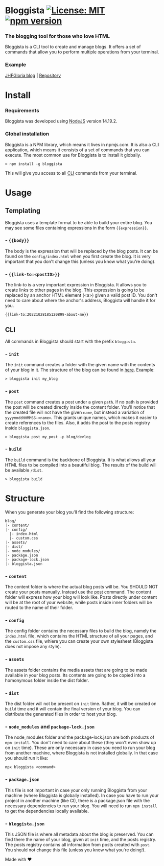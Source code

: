 # Bloggista  [![License: MIT](https://img.shields.io/badge/License-MIT-yellow.svg)](https://opensource.org/licenses/MIT) [![npm version](https://img.shields.io/npm/v/bloggista)](https://img.shields.io/npm/v/bloggista) 

### The blogging tool for those who love HTML

Bloggista is a CLI tool to create and manage blogs. It offers a set of commands that allow you to perform multiple operations from your terminal.

### Example

[JHFGloria blog](https://jhfgloria.com/)
| [Repository](https://github.com/jhfgloria/jhfgloria.github.io)

# Install

### Requirements

Bloggista was developed using [NodeJS](https://nodejs.org/en/) version 14.19.2.

### Global installation

Bloggista is a NPM library, which means it lives in npmjs.com. It is also a CLI application, which means it consists of a set of commands that you can execute. The most common use for Bloggista is to install it globally.

```
> npm install -g bloggista
```

This will give you access to all [CLI](#cli) commands from your terminal.

# Usage

## Templating

Bloggista uses a template format to be able to build your entire blog. You may see some files containing expressions in the form `{{expression}}`.

### - `{{body}}`

The body is the expression that will be replaced by the blog posts. It can be found on the `config/index.html` when you first create the blog. It is very important that you don't change this (unless you know what you're doing).

### - `{{link-to:<postID>}}`

The link-to is a very important expression in Bloggista. It allows you to create links to other pages in the blog. This expression is going to be replaced by an anchor HTML element (&lt;a&gt;) given a valid post ID. You don't need to care about where the anchor's address, Bloggista will handle it for you.

```
{{link-to:20221028185120899-about-me}}
```

## CLI

All commands in Bloggista should start with the prefix `bloggista`.

### - `init`

The `init` command creates a folder with the given name with the contents of your blog in it. The structure of the blog can be found in [here](#structure). Example:

```
> bloggista init my_blog
```

### - `post`

The `post` command creates a post under a given `path`. If no path is provided the post will be created directly inside the content folder. You'll notice that the created file will not have the given `name`, but instead a variation of `yyyymmddHHMMSS-<name>`. This grants unique names, which makes it easier to create references to the files. Also, it adds the post to the posts registry inside `bloggista.json`.

```
> bloggista post my_post -p blog/devlog
```

### - `build`

The `build` command is the backbone of Bloggista. It is what allows all your HTML files to be compiled into a beautiful blog. The results of the build will be available `/dist`.

```
> bloggista build
```

# Structure

When you generate your blog you'll find the following structure:

```
blog/
|- content/
|- config/
  |- index.html
  |- custom.css
|- assets/
|- dist/
|- node_modules/
|- package.json
|- package-lock.json
|- bloggista.json
```

### - `content`

The content folder is where the actual blog posts will be. You SHOULD NOT create your posts manually. Instead use the [post](#post) command. The content folder will express how your blog will look like. Posts directly under content will be at the root of your website, while posts inside inner folders will be routed to the name of their folder.

### - `config`

The config folder contains the necessary files to build the blog, namely the `index.html` file, which contains the HTML structure of all your pages, and the `custom.css` file, whiere you can create your own stylesheet (Bloggista does not impose any style).

### - `assets`

The assets folder contains the media assets that are going to be made available in your blog posts. Its contents are going to be copied into a homonymous folder inside the dist folder.

### - `dist`

The dist folder will not be present on `init` time. Rather, it will be created on `build` time and it will contain the final version of your blog. You can distribute the generated files in order to host your blog.

### - `node_modules` and `package-lock.json`

The node_modules folder and the package-lock.json are both products of `npm install`. You don't need to care about these (they won't even show up on `init` time). These are only necessary in case you need to run your blog from another machine, where Bloggista is not installed globally. In that case you should run it like:

```
npx bloggista <command>
```

### - `package.json`

This file is not important in case your only running Bloggista from your machine (where Bloggista is globally installed). In case you have to run your project in another machine (like CI), there is a package.json file with the necessary dependencies to run your blog. You will need to run `npm install` to get the dependencies locally available. 

### - `bloggista.json`

This JSON file is where all metadata about the blog is preserved. You can find there the name of your blog, given at `init` time, and the posts registry. The posts registry contains all information from posts created with `post`. You should not change this file (unless you know what you're doing!).

Made with ♥️